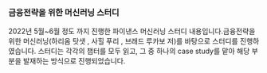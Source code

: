 ### 금융전략을 위한 머신러닝 스터디  
2022년 5월~6월 정도 까지 진행한 파이낸스 머신러닝 스터디 내용입니다.금융전략을 위한 머신러닝(하리옴 탓샛 , 사힐 푸리 , 브래드 루카보 저)를 바탕으로 스터디를 진행하였습니다. 스터디는 각각의 챕터를 모두 읽고, 그 중 하나의 case study를 맡아 해당 부분을 발재하는 방식으로 진행되었습니다.

